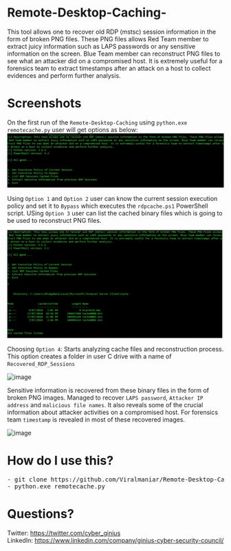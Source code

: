 # Remote-Desktop-Caching-
This tool allows one to recover old RDP (mstsc) session information in the form of broken PNG files. These PNG files allows Red Team member to extract juicy information such as LAPS passwords or any sensitive information on the screen. Blue Team member can reconstruct PNG files to see what an attacker did on a compromised host. It is extremely useful for a forensics team to extract timestamps after an attack on a host to collect evidences and perform further analysis.


# Screenshots
On the first run of the `Remote-Desktop-Caching` using `python.exe remotecache.py` user will get options as below:
![image](1.jpeg)

Using `Option 1` and `Option 2` user can know the current session execution policy and set it to `Bypass` which executes the `rdpcache.ps1` PowerShell script. USing `Option 3` user can list the cached binary files which is going to be used to reconstruct PNG files.

![image](2.jpeg)

Choosing `Option 4`: Starts analyzing cache files and reconstruction process. This option creates a folder in user C drive with a name of `Recovered_RDP_Sessions`

![image](https://user-images.githubusercontent.com/3501170/43398692-2c76f718-944c-11e8-8b77-0ed263967e08.png)

Sensitive information is recovered from these binary files in the form of broken PNG images. Managed to recover `LAPS password`, `Attacker IP address` and `malicious file names`. It also reveals some of the crucial information about attacker activities on a compromised host. For forensics team `timestamp` is revealed in most of these recovered images. 

![image](https://user-images.githubusercontent.com/3501170/43517110-ec957090-95ca-11e8-9d2b-d55fe07fdecf.png)

# How do I use this?
<pre>
- git clone https://github.com/Viralmaniar/Remote-Desktop-Caching-.git
- python.exe remotecache.py
</pre>

# Questions?

Twitter: https://twitter.com/cyber_ginius <br>
LinkedIn: https://www.linkedin.com/company/ginius-cyber-security-council/

